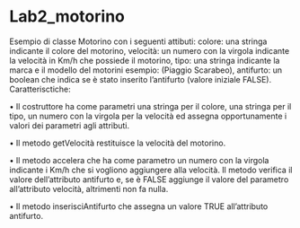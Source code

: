 # Lab2_motorino
Esempio di  classe Motorino con i seguenti attibuti:
colore: una stringa indicante il colore del motorino,
velocità: un numero con la virgola indicante la velocità in Km/h che possiede il motorino,
tipo: una stringa indicante la marca e il modello del motorini esempio: (Piaggio Scarabeo), 
antifurto: un boolean che indica se è stato inserito l’antifurto (valore iniziale FALSE).
Caratterisctiche:

•	Il costruttore ha come parametri una stringa per il colore, una stringa per il tipo, un numero con la virgola per la velocità ed assegna opportunamente i valori dei parametri agli attributi.

•	Il metodo getVelocità restituisce la velocità del motorino.

•	Il metodo accelera che ha come parametro un numero con la virgola indicante i Km/h che si vogliono aggiungere alla velocità.  Il metodo verifica il valore dell’attributo antifurto e, se è FALSE aggiunge il valore del parametro all’attributo velocità, altrimenti non fa nulla.

•	Il metodo inserisciAntifurto che assegna un valore TRUE all’attributo antifurto.

